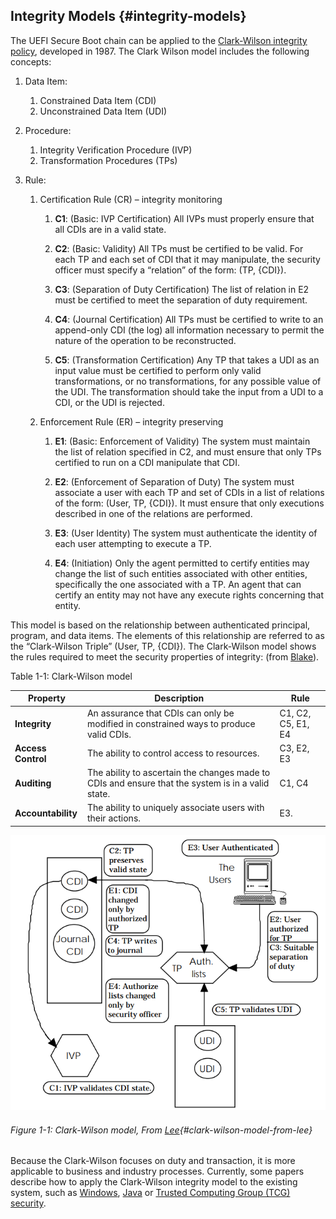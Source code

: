 <!--- @file
  Overview.md for Understanding the UEFI Secure Boot Chain
<!--- @file
  Overview.md for Understanding the UEFI Secure Boot Chain

  Copyright (c) 2019, Intel Corporation. All rights reserved.<BR>

  Redistribution and use in source (original document form) and 'compiled'
  forms (converted to PDF, epub, HTML and other formats) with or without
  modification, are permitted provided that the following conditions are met:

  1) Redistributions of source code (original document form) must retain the
     above copyright notice, this list of conditions and the following
     disclaimer as the first lines of this file unmodified.

  2) Redistributions in compiled form (transformed to other DTDs, converted to
     PDF, epub, HTML and other formats) must reproduce the above copyright
     notice, this list of conditions and the following disclaimer in the
     documentation and/or other materials provided with the distribution.

  THIS DOCUMENTATION IS PROVIDED BY TIANOCORE PROJECT "AS IS" AND ANY EXPRESS OR
  IMPLIED WARRANTIES, INCLUDING, BUT NOT LIMITED TO, THE IMPLIED WARRANTIES OF
  MERCHANTABILITY AND FITNESS FOR A PARTICULAR PURPOSE ARE DISCLAIMED. IN NO
  EVENT SHALL TIANOCORE PROJECT  BE LIABLE FOR ANY DIRECT, INDIRECT, INCIDENTAL,
  SPECIAL, EXEMPLARY, OR CONSEQUENTIAL DAMAGES (INCLUDING, BUT NOT LIMITED TO,
  PROCUREMENT OF SUBSTITUTE GOODS OR SERVICES; LOSS OF USE, DATA, OR PROFITS;
  OR BUSINESS INTERRUPTION) HOWEVER CAUSED AND ON ANY THEORY OF LIABILITY,
  WHETHER IN CONTRACT, STRICT LIABILITY, OR TORT (INCLUDING NEGLIGENCE OR
  OTHERWISE) ARISING IN ANY WAY OUT OF THE USE OF THIS DOCUMENTATION, EVEN IF
  ADVISED OF THE POSSIBILITY OF SUCH DAMAGE.

-->

## Integrity Models {#integrity-models}

The UEFI Secure Boot chain can be applied to the [Clark-Wilson integrity policy](http://theory.stanford.edu/~ninghui/courses/Fall03/papers/clark_wilson.pdf), developed in 1987\. The Clark Wilson model includes the following concepts:

1.  Data Item:

    1.  Constrained Data Item (CDI)
    2.  Unconstrained Data Item (UDI)

2.  Procedure:

    1.  Integrity Verification Procedure (IVP)
    2.  Transformation Procedures (TPs)

3.  Rule:

    1.  Certification Rule (CR) – integrity monitoring

        1.  **C1**: (Basic: IVP Certification) All IVPs must properly ensure that all CDIs are in a valid state.

        2.  **C2**: (Basic: Validity) All TPs must be certified to be valid. For each TP and each set of CDI that it may manipulate, the security officer must specify a “relation” of the form: (TP, {CDI}).

        3.  **C3**: (Separation of Duty Certification) The list of relation in E2 must be certified to meet the separation of duty requirement.

        4.  **C4**: (Journal Certification) All TPs must be certified to write to an append-only CDI (the log) all information necessary to permit the nature of the operation to be reconstructed.

        5.  **C5**: (Transformation Certification) Any TP that takes a UDI as an input value must be certified to perform only valid transformations, or no transformations, for any possible value of the UDI. The transformation should take the input from a UDI to a CDI, or the UDI is rejected.

    2.  Enforcement Rule (ER) – integrity preserving

        1.  **E1**: (Basic: Enforcement of Validity) The system must maintain the list of relation specified in C2, and must ensure that only TPs certified to run on a CDI manipulate that CDI.

        2.  **E2**: (Enforcement of Separation of Duty) The system must associate a user with each TP and set of CDIs in a list of relations of the form: (User, TP, {CDI}). It must ensure that only executions described in one of the relations are performed.

        3.  **E3**: (User Identity) The system must authenticate the identity of each user attempting to execute a TP.

        4.  **E4**: (Initiation) Only the agent permitted to certify entities may change the list of such entities associated with other entities, specifically the one associated with a TP. An agent that can certify an entity may not have any execute rights concerning that entity.

This model is based on the relationship between authenticated principal, program, and data items. The elements of this relationship are referred to as the “Clark-Wilson Triple” (User, TP, {CDI}). The Clark-Wilson model shows the rules required to meet the security properties of integrity: (from [Blake](https://www.giac.org/paper/gsec/835/clark-wilson-security-model/101747)).

Table 1-1: Clark-Wilson model

| **Property** | **Description** | **Rule** |
| --- | --- | --- |
| **Integrity** | An assurance that CDIs can only be modified in constrained ways to produce valid CDIs. | C1, C2, C5, E1, E4 |
| **Access Control** | The ability to control access to resources. | C3, E2, E3 |
| **Auditing** | The ability to ascertain the changes made to CDIs and ensure that the system is in a valid state. | C1, C4 |
| **Accountability** | The ability to uniquely associate users with their actions. | E3. |

![](media/image1.png)

###### Figure 1-1: Clark-Wilson model, From [Lee](http://www.cl.cam.ac.uk/~mgk25/lee-essays.pdf){#clark-wilson-model-from-lee}

Because the Clark-Wilson focuses on duty and transaction, it is more applicable to business and industry processes. Currently, some papers describe how to apply the Clark-Wilson integrity model to the existing system, such as [Windows](https://www.giac.org/paper/gsec/835/clark-wilson-security-model/101747), [Java](https://docplayer.net/36680206-Supporting-real-world-security-models-in-java.html) or [Trusted Computing Group (TCG) security](https://www.semanticscholar.org/paper/A-Comparison-of-the-trusted-Computing-Group-Model-Smith/fa82426d99b86d1040f80b8bd8e0ac4f785b29a6).

